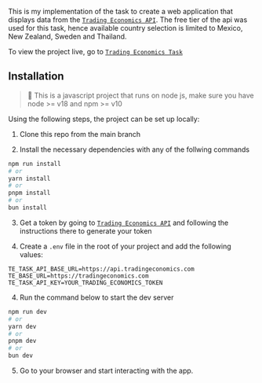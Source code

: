 This is my implementation of the task to create a web application that displays data from the [`Trading Economics API`](https://api.tradingeconomics.com). The free tier of the api was used for this task, hence available country selection is limited to Mexico, New Zealand, Sweden and Thailand.

To view the project live, go to [`Trading Economics Task`](https://tradingeconomics-task.vercel.app)

## Installation

> **📘** This is a javascript project that runs on node js, make sure you have node >= v18 and npm >= v10

Using the following steps, the project can be set up locally:

1. Clone this repo from the main branch

2. Install the necessary dependencies with any of the follwing commands

```bash
npm run install
# or
yarn install
# or
pnpm install
# or
bun install
```

3. Get a token by going to [`Trading Economics API`](https://api.tradingeconomics.com) and following the instructions there to generate your token

4. Create a `.env` file in the root of your project and add the following values:

```
TE_TASK_API_BASE_URL=https://api.tradingeconomics.com
TE_BASE_URL=https://tradingeconomics.com
TE_TASK_API_KEY=YOUR_TRADING_ECONOMICS_TOKEN
```

4. Run the command below to start the dev server

```bash
npm run dev
# or
yarn dev
# or
pnpm dev
# or
bun dev
```

5. Go to your browser and start interacting with the app.
